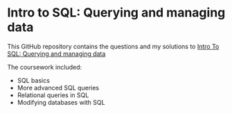 # Intro to SQL: Querying and managing data

This GitHub repository contains the questions and my solutions to [Intro To SQL: Querying and managing data](https://www.khanacademy.org/computing/computer-programming/sql)

The coursework included:
* SQL basics
* More advanced SQL queries
* Relational queries in SQL
* Modifying databases with SQL

